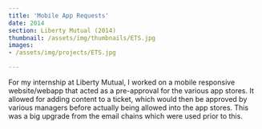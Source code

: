 ```yaml
---
title: 'Mobile App Requests'
date: 2014
section: Liberty Mutual (2014)
thumbnail: /assets/img/thumbnails/ETS.jpg
images:
- /assets/img/projects/ETS.jpg

---
```


For my internship at Liberty Mutual, I worked on a mobile responsive website/webapp that acted as a pre-approval for the various app stores. It allowed for adding content to a ticket, which would then be approved by various managers before actually being allowed into the app stores. This was a big upgrade from the email chains which were used prior to this.